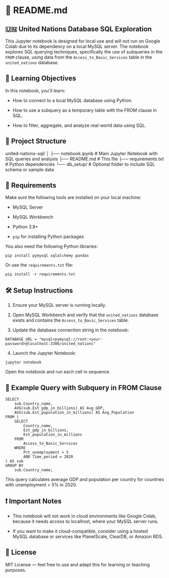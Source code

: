 # 📘 README.md
## 🇺🇳 United Nations Database SQL Exploration
This Jupyter notebook is designed for local use and will not run on Google Colab due to its dependency on a local MySQL server. The notebook explores SQL querying techniques, specifically the use of subqueries in the `FROM` clause, using data from the `Access_to_Basic_Services` table in the `united_nations` database.

## 🧠 Learning Objectives
In this notebook, you'll learn:

- How to connect to a local MySQL database using Python.
  
- How to use a subquery as a temporary table with the FROM clause in SQL.
  
- How to filter, aggregate, and analyze real-world data using SQL.

## 📂 Project Structure

united-nations-sql/
│
├── notebook.ipynb         # Main Jupyter Notebook with SQL queries and analysis
├── README.md              # This file
├── requirements.txt       # Python dependencies
└── db_setup/              # Optional folder to include SQL schema or sample data

## 🧰 Requirements
Make sure the following tools are installed on your local machine:

- MySQL Server

- MySQL Workbench

- Python 3.8+

- `pip` for installing Python packages

You also need the following Python libraries:
```
pip install pymysql sqlalchemy pandas
```
Or use the `requirements.txt` file:
```
pip install -r requirements.txt
```
## 🛠️ Setup Instructions
1. Ensure your MySQL server is running locally.

2. Open MySQL Workbench and verify that the `united_nations` database exists and contains the `Access_to_Basic_Services` table.

3. Update the database connection string in the notebook:

```
DATABASE_URL = "mysql+pymysql://root:<your-password>@localhost:3306/united_nations"
```
4. Launch the Jupyter Notebook:
```
jupyter notebook
```
Open the notebook and run each cell in sequence.

## 🧪 Example Query with Subquery in FROM Clause
```
SELECT 
    sub.Country_name,
    AVG(sub.Est_gdp_in_billions) AS Avg_GDP,
    AVG(sub.Est_population_in_millions) AS Avg_Population
FROM (
    SELECT 
        Country_name,
        Est_gdp_in_billions,
        Est_population_in_millions
    FROM 
        Access_to_Basic_Services
    WHERE 
        Pct_unemployment > 5
        AND Time_period = 2020
) AS sub
GROUP BY 
    sub.Country_name;
```
This query calculates average GDP and population per country for countries with unemployment > 5% in 2020.

## ❗ Important Notes
- This notebook will not work in cloud environments like Google Colab, because it needs access to localhost, where your MySQL server runs.

- If you want to make it cloud-compatible, consider using a hosted MySQL database or services like PlanetScale, ClearDB, or Amazon RDS.

## 📝 License
MIT License — feel free to use and adapt this for learning or teaching purposes.
